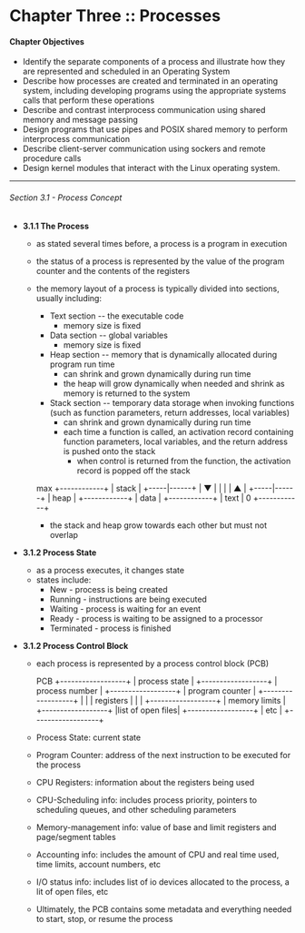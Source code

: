 # Chapter Three :: Processes
#### Chapter Objectives

  - Identify the separate components of a process and illustrate how they are represented and scheduled in an Operating System
  - Describe how processes are created and terminated in an operating system, including developing programs using the appropriate systems calls that perform these operations
  - Describe and contrast interprocess communication using shared memory and message passing
  - Design programs that use pipes and POSIX shared memory to perform interprocess communication
  - Describe client-server communication using sockers and remote procedure calls
  - Design kernel modules that interact with the Linux operating system.

---

###### Section 3.1 - Process Concept

  - **3.1.1 The Process**
    - as stated several times before, a process is a program in execution
    - the status of a process is represented by the value of the program counter and the contents of the registers
    - the memory layout of a process is typically divided into sections, usually including:
      - Text section -- the executable code
        - memory size is fixed
      - Data section -- global variables
        - memory size is fixed
      - Heap section -- memory that is dynamically allocated during program run time
        - can shrink and grown dynamically during run time
        - the heap will grow dynamically when needed and shrink as memory is returned to the system
      - Stack section -- temporary data storage when invoking functions (such as function parameters, return addresses, local variables)
        - can shrink and grown dynamically during run time
        - each time a function is called, an activation record containing function parameters, local variables, and the return address is pushed onto the stack
          - when control is returned from the function, the activation record is popped off the stack 

       max  +------------+
            |   stack    |
            +-----|------+
            |     ▼      |
            |            |
            |     ▲      |
            +-----|------+
            |   heap     |
            +------------+
            |   data     |
            +------------+
            |   text     |
         0  +------------+

      - the stack and heap grow towards each other but must not overlap

  - **3.1.2 Process State**
    - as a process executes, it changes state
    - states include:
      - New - process is being created
      - Running - instructions are being executed
      - Waiting - process is waiting for an event
      - Ready - process is waiting to be assigned to a processor
      - Terminated - process is finished

  - **3.1.2 Process Control Block**
    - each process is represented by a process control block (PCB)
       
       PCB  +------------------+
            |   process state  |
            +------------------+
            |  process number  |
            +------------------+
            |  program counter |
            +------------------+
            |                  |
            |    registers     |
            |                  |
            +------------------+
            |   memory limits  |
            +------------------+
            |list of open files|
            +------------------+
            |       etc        |
            +------------------+

    - Process State: current state
    - Program Counter: address of the next instruction to be executed for the process
    - CPU Registers: information about the registers being used
    - CPU-Scheduling info: includes process priority, pointers to scheduling queues, and other scheduling parameters
    - Memory-management info: value of base and limit registers and page/segment tables
    - Accounting info: includes the amount of CPU and real time used, time limits, account numbers, etc
    - I/O status info: includes list of io devices allocated to the process, a lit of open files, etc

    - Ultimately, the PCB contains some metadata and everything needed to start, stop, or resume the process
